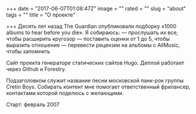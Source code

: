 +++
date = "2017-06-07T01:08:47Z"
image = ""
rated = ""
slug = "about"
tags = ""
title = "О проекте"

+++
Десять лет назад The Guardian опубликовали подборку &laquo;1000 albums to&nbsp;hear before you die&raquo;. Я&nbsp;собираюсь:
&mdash;&nbsp;прослушать их&nbsp;все, чтобы расширить кругозор
&mdash;&nbsp;поставить оценки от&nbsp;1&nbsp;до&nbsp;5, чтобы выразить отношение
&mdash;&nbsp;перевести рецензии на&nbsp;альбомы с&nbsp;AllMusic, чтобы запомнить

Сайт проекта генераторе статических сайтов Hugo. Деплой работает через Github и&nbsp;Forestry.

Подзаголовком служит название песни московской панк-рок группы Cretin Boys. Собирать контент мне помогает ответственный фрилансер, контактами которой поделюсь с&nbsp;желающими.

Старт: февраль 2007